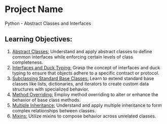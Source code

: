 # Project Name 
Python - Abstract Classes and Interfaces

## Learning Objectives:
1. <u>Abstract Classes:</u> Understand and apply abstract classes to define common interfaces while enforcing certain levels of class completeness.
2. <u>Interfaces and Duck Typing:</u> Grasp the concept of interfaces and duck typing to ensure that objects adhere to a specific contract or protocol.
3. <u>Subclassing Standard Base Classes:</u> Learn to extend standard base classes like lists, dictionaries, and iterators to create custom data structures with specialized behavior.
4. <u>Method Overriding:</u> Employ method overriding to alter or enhance the behavior of base class methods.
5. <u>Multiple Inheritance:</u> Understand and apply multiple inheritance to form complex relationships between classes.
6. <u>Mixins:</u> Utilize mixins to compose behavior across unrelated classes.